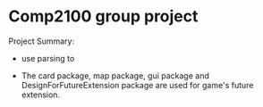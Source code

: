 # Comp2100 group project

Project Summary:

- use parsing to 





- The card package, map package, gui package and DesignForFutureExtension package are used for game's future extension.
